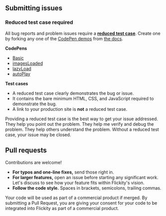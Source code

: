 ## Submitting issues

### Reduced test case required

All bug reports and problem issues require a [**reduced test case**](https://css-tricks.com/reduced-test-cases/). Create one by forking any one of the [CodePen demos](https://codepen.io/desandro/pens/tags/?grid_type=list&selected_tag=flickity-docs&sort_order=asc) from [the docs](https://flickity.metafizzy.co).

**CodePens**

+ [Basic](https://codepen.io/desandro/pen/azqbop)
+ [imagesLoaded](https://codepen.io/desandro/pen/MYQWEe)
+ [lazyLoad](https://codepen.io/desandro/pen/vOeGzL)
+ [autoPlay](https://codepen.io/desandro/pen/RNQwaB)

**Test cases**

+ A reduced test case clearly demonstrates the bug or issue.
+ It contains the bare minimum HTML, CSS, and JavaScript required to demonstrate the bug.
+ A link to your production site is **not** a reduced test case.

Providing a reduced test case is the best way to get your issue addressed. They help you point out the problem. They help me verify and debug the problem. They help others understand the problem. Without a reduced test case, your issue may be closed.

## Pull requests

Contributions are welcome! 

+ **For typos and one-line fixes,** send those right in.
+ **For larger features,** open an issue before starting any significant work. Let's discuss to see how your feature fits within Flickity's vision.
+ **Follow the code style.** Spaces in brackets, semicolons, trailing commas.

Your code will be used as part of a commercial product if merged. By submitting a Pull Request, you are giving your consent for your code to be integrated into Flickity as part of a commercial product. 
